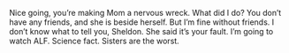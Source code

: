 Nice going, you’re making Mom a nervous wreck.
What did I do?
You don’t have any friends, and she is beside herself.
But I’m fine without friends.
I don’t know what to tell you, Sheldon.
She said it’s your fault.
I’m going to watch ALF.
Science fact.
Sisters are the worst.
